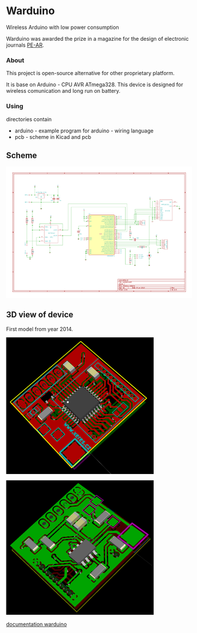 Warduino
===========================================
Wireless Arduino with low power consumption

Warduino was awarded the prize in a magazine for the design of electronic journals [PE-AR](http://www.aradio.cz/). 
### About ###
This project is open-source alternative for other proprietary platform.

It is base on Arduino - CPU AVR ATmega328.
This device is designed for wireless comunication and long run on battery.



### Using 
directories contain
- arduino - example program for arduino - wiring language
- pcb - scheme in Kicad and pcb

## Scheme
![Scheme](warduino-scheme.png)

## 3D view of device
First model from year 2014.

![3D view top](warduino1.png)

![3D view bottom](warduino2.png)

[documentation warduino](http://multi.xeres.cz/warduino)